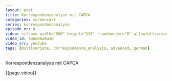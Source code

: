 ```yaml
---
layout: post
title: Korrespondenzanalyse mit CAPCA
categories: screencast
series: korrespondenzanalyse
episode_nr: 4
video: <iframe width="560" height="315" frameborder="0" allowfullscreen="" src="http://www.youtube.com/embed/lwAe4AwAa3Q"></iframe>
video_id: lwAe4AwAa3Q
video_src: youtube
tags: [multivariate, correspondence_analysis, advanced, german]
---
```


Korrespondenzanalyse mit CAPCA
<!--more-->
{{page.video}}
